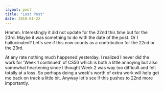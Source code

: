 ```yaml
---
layout: post
title: "Lost Post"
date: 2018-01-22
---
```


Hmmm. Interestingly it did not update for the 22nd this time but for the 23rd. Maybe it was something to do with the date of the post. Or I hallucinated? Let's see if this now counts as a contribution for the 22nd or the 23rd. 

At any rate nothing much happened yesterday. I realized I never did the work for 'Week 1 continued' of CS50 which is both a little annoying but also somewhat heartening since I thought Week 2 was way too difficult and felt totally at a loss. So perhaps doing a week's worth of extra work will help get me back on track a little bit. Anyway let's see if this pushes to 22nd more importantly.